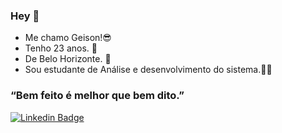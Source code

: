 ### Hey 👋

- Me chamo Geison!😎
- Tenho 23 anos. 🎈
- De Belo Horizonte. 📌
- Sou estudante de Análise e desenvolvimento do sistema.👨‍💻

### “Bem feito é melhor que bem dito.” 
[![Linkedin Badge](https://img.shields.io/badge/-LinkedIn-blue?style=flat-square&logo=Linkedin&logoColor=white&link=https://www.linkedin.com/in/geison-amorim/)](https://www.linkedin.com/in/geison-amorim/)
